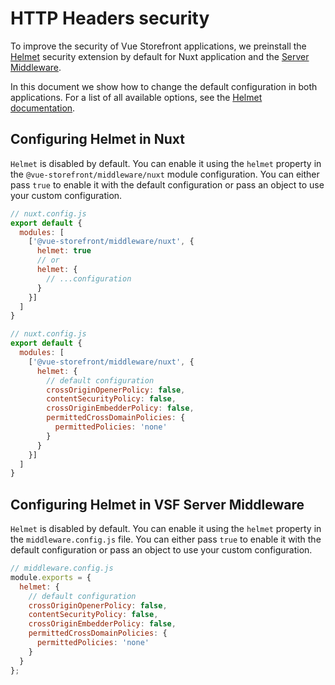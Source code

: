 # HTTP Headers security

To improve the security of Vue Storefront applications, we preinstall the [Helmet](https://helmetjs.github.io/) security extension by default for Nuxt application and the [Server Middleware](/architecture/server-middleware.html).

In this document we show how to change the default configuration in both applications. For a list of all available options, see the [Helmet documentation](https://helmetjs.github.io/docs/).

## Configuring Helmet in Nuxt

`Helmet` is disabled by default. You can enable it using the `helmet` property in the `@vue-storefront/middleware/nuxt` module configuration. You can either pass `true` to enable it with the default configuration or pass an object to use your custom configuration.

```javascript
// nuxt.config.js
export default {
  modules: [
    ['@vue-storefront/middleware/nuxt', {
      helmet: true
      // or
      helmet: {
        // ...configuration
      }
    }]
  ]
}
```

```javascript
// nuxt.config.js
export default {
  modules: [
    ['@vue-storefront/middleware/nuxt', {
      helmet: {
        // default configuration
        crossOriginOpenerPolicy: false,
        contentSecurityPolicy: false,
        crossOriginEmbedderPolicy: false,
        permittedCrossDomainPolicies: {
          permittedPolicies: 'none'
        }
      }
    }]
  ]
}
```

## Configuring Helmet in VSF Server Middleware

`Helmet` is disabled by default. You can enable it using the `helmet` property in the `middleware.config.js` file. You can either pass `true` to enable it with the default configuration or pass an object to use your custom configuration.

```javascript
// middleware.config.js
module.exports = {
  helmet: {
    // default configuration
    crossOriginOpenerPolicy: false,
    contentSecurityPolicy: false,
    crossOriginEmbedderPolicy: false,
    permittedCrossDomainPolicies: {
      permittedPolicies: 'none'
    }
  }
};
```
